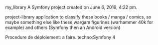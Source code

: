my_library
A Symfony project created on June 6, 2019, 4:22 pm.

project-library application to classify these books / manga / comics, so maybe something else like these wargam figurines (warhammer 40k for example) and others (Symfony then an Android version)

Procedure de déploiement: a faire. techno:Symfony 4
